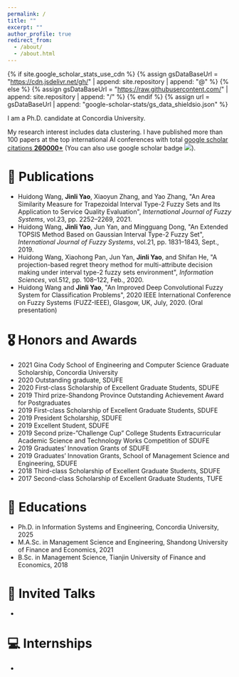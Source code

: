 ```yaml
---
permalink: /
title: ""
excerpt: ""
author_profile: true
redirect_from: 
  - /about/
  - /about.html
---
```


{% if site.google_scholar_stats_use_cdn %}
{% assign gsDataBaseUrl = "https://cdn.jsdelivr.net/gh/" | append: site.repository | append: "@" %}
{% else %}
{% assign gsDataBaseUrl = "https://raw.githubusercontent.com/" | append: site.repository | append: "/" %}
{% endif %}
{% assign url = gsDataBaseUrl | append: "google-scholar-stats/gs_data_shieldsio.json" %}

<span class='anchor' id='about-me'></span>

I am a Ph.D. candidate at Concordia University.

My research interest includes data clustering. I have published more than 100 papers at the top international AI conferences with total <a href='https://scholar.google.com/citations?user=DhtAFkwAAAAJ'>google scholar citations <strong><span id='total_cit'>260000+</span></strong></a> (You can also use google scholar badge <a href='https://scholar.google.com/citations?user=DhtAFkwAAAAJ'><img src="https://img.shields.io/endpoint?url={{ url | url_encode }}&logo=Google%20Scholar&labelColor=f6f6f6&color=9cf&style=flat&label=citations"></a>).

# 📝 Publications 

- Huidong Wang, **Jinli Yao**, Xiaoyun Zhang, and Yao Zhang, "An Area Similarity Measure for Trapezoidal Interval Type-2 Fuzzy Sets and Its Application to Service Quality Evaluation", *International Journal of Fuzzy Systems*, vol.23, pp. 2252–2269, 2021.
- Huidong Wang, **Jinli Yao**, Jun Yan, and Mingguang Dong, "An Extended TOPSIS Method Based on Gaussian Interval Type-2 Fuzzy Set", *International Journal of Fuzzy Systems*, vol.21, pp. 1831–1843, Sept., 2019.
- Huidong Wang, Xiaohong Pan, Jun Yan, **Jinli Yao**, and Shifan He, "A projection-based regret theory method for multi-attribute decision making under interval type-2 fuzzy sets environment", *Information Sciences*, vol.512, pp. 108–122, Feb., 2020.
- Huidong Wang and **Jinli Yao**, "An Improved Deep Convolutional Fuzzy System for Classification Problems", 2020 IEEE International Conference on Fuzzy Systems (FUZZ-IEEE), Glasgow, UK, July, 2020. (Oral presentation)

# 🎖 Honors and Awards
- 2021 Gina Cody School of Engineering and Computer Science Graduate Scholarship, Concordia University 
- 2020 Outstanding graduate, SDUFE
- 2020 First-class Scholarship of Excellent Graduate Students, SDUFE
- 2019 Third prize-Shandong Province Outstanding Achievement Award for Postgraduates
- 2019 First-class Scholarship of Excellent Graduate Students, SDUFE
- 2019 President Scholarship, SDUFE
- 2019 Excellent Student, SDUFE
- 2019 Second prize-”Challenge Cup” College Students Extracurricular Academic Science and Technology Works Competition of SDUFE
- 2019 Graduates’ Innovation Grants of SDUFE
- 2019 Graduates’ Innovation Grants, School of Management Science and Engineering, SDUFE
- 2018 Third-class Scholarship of Excellent Graduate Students, SDUFE
- 2017 Second-class Scholarship of Excellent Graduate Students, TUFE

# 📖 Educations
-  Ph.D. in Information Systems and Engineering, Concordia University, 2025
-  M.A.Sc. in Management Science and Engineering, Shandong University of Finance and Economics, 2021
-  B.Sc. in Management Science, Tianjin University of Finance and Economics, 2018

# 💬 Invited Talks
- 

# 💻 Internships
- 